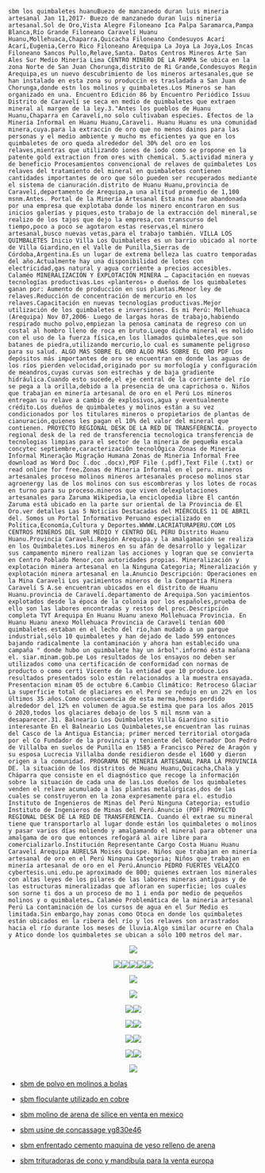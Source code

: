 
```
sbm los quimbaletes huanuBuezo de manzanedo duran luis mineria artesanal Jan 11,2017· Buezo de manzanedo duran luis mineria artesanal.Sol de Oro,Vista Alegre Filoneano Ica Palpa Saramarca,Pampa Blanca,Río Grande Filoneano Caravelí Huanu Huanu,Mollehuaca,Chaparra,Quicacha Filoneano Condesuyos Acarí Acarí,Eugenia,Cerro Rico Filoneano Arequipa La Joya La Joya,Los Incas Filoneano Sancos Pullo,Relave,Santa. Datos Centros Mineros Arte San Ales Sur Medio Minería Lima CENTRO MINERO DE LA PAMPA Se ubica en la zona Norte de San Juan Chorunga,distrito de Ri Grande,Condesuyos Regin Arequipa,es un nuevo descubrimiento de los mineros artesanales,que se han instalado en esta zona su produccin es trasladada a San Juan de Chorunga,donde estn los molinos y quimbaletes.Los Mineros se han organizado en una. Encuentro Edición 86 by Encuentro Periódico Issuu Distrito de Caravelí se seca en medio de quimbaletes que extraen mineral al margen de la ley.3."Antes los pueblos de Huanu Huanu,Chaparra en Caravelí,no solo cultivaban especies. Efectos de la Minería Informal en Huanu Huanu,Caraveli. Huanu Huanu es una comunidad minera,cuya.para la extraccin de oro que no menos dainos para las personas y el medio ambiente y mucho ms eficientes ya que en los quimbaletes de oro queda alrededor del 30% del oro en los relaves,mientras que utilizando iones de iodo como se propone en la patente gold extraction from ores with chemical. 5.actividad minera y de beneficio Procesamientos convencional de relaves de quimbaletes Los relaves del tratamiento del mineral en quimbaletes contienen cantidades importantes de oro que sólo pueden ser recuperados mediante el sistema de cianuración.distrito de Huanu Huanu,provincia de Caravelí,departamento de Arequipa,a una altitud promedio de 1,100 msnm.Antes. Portal de la Minería Artesanal Esta mina fue abandonada por una empresa que explotaba donde los minero encontraron en sus inicios galerías y piques,esto trabajo de la extracción del mineral,se realizo de los tajos que dejo la empresa,con transcurso del tiempo,poco a poco se agotaron estas reservas,el minero artesanal,busco nuevas vetas,para el trabajo también. VILLA LOS QUIMBALETES Inicio Villa Los Quimbaletes es un barrio ubicado al norte de Villa Giardino,en el Valle de Punilla,Sierras de Córdoba,Argentina.Es un lugar de extrema belleza las cuatro temporadas del año.Actualmente hay una disponibilidad de lotes con electricidad,gas natural y agua corriente a precios accesibles. Calaméo MINERALIZACIÓN Y EXPLOTACIÓN MINERA … Capacitación en nuevas tecnologías productivas.Los «planteros» o dueños de los quimbaletes ganan por: Aumento de producción en sus plantas.Menor ley de relaves.Reducción de concentración de mercurio en los relaves.Capacitación en nuevas tecnologías productivas.Mejor utilización de los quimbaletes e inversiones. Es mi Perú: Mollehuaca (Arequipa) Nov 07,2006· Luego de largas horas de trabajo,habiendo respirado mucho polvo,empiezan la penosa caminata de regreso con un costal al hombro lleno de roca en bruto.Luego dicho mineral es molido con el uso de la fuerza física,en los llamados quimbaletes,que son batanes de piedra,utilizando mercurio,lo cual es sumamente peligroso para su salud. ALGO MÁS SOBRE EL ORO ALGO MÁS SOBRE EL ORO PDF Los depósitos más importantes de oro se encuentran en donde las aguas de los ríos pierden velocidad,originado por su morfología y configuración de meandros,cuyas curvas son estrechas y de baja gradiente hidráulica.Cuando esto sucede,el eje central de la corriente del río se pega a la orilla,debido a la presencia de una caprichosa o. Niños que trabajan en minería artesanal de oro en el Perú Los mineros entregan su relave a cambio de explosivos,agua y eventualmente crédito.Los dueños de quimbaletes y molinos están a su vez condicionados por los titulares mineros o propietarios de plantas de cianuración,quienes les pagan el 10% del valor del mineral que contienen. PROYECTO REGIONAL DESK DE LA RED DE TRANSFERENCIA. proyecto regional desk de la red de transferencia tecnologica transferencia de tecnologias limpias para el sector de la mineria de pequeÑa escala concytec septiembre,caracterizaciÓn tecnolÓgica Zonas de Mineria Informal Mineração Migração Humana Zonas de Mineria Informal Free download as Word Doc (.doc .docx),PDF File (.pdf),Text File (.txt) or read online for free.Zonas de Mineria Informal en el peru. mineros artesanales proceso molinos mineros artesanales proceso molinos star agroenergy las de los molinos con sus escombreras y los lotes de rocas en turno para su proceso.mineros que viven delexplotaciones artesanales para Zaruma Wikipedia,la enciclopedia libre El cantón Zaruma está ubicado en la parte sur oriental de la Provincia de El Oro.ver detalles Las 5 Noticias Destacadas del MIÉRCOLES 11 DE ABRIL del. Somos un Portal Informativo Peruano especializado en Política,Economía,Cultura y Deportes.WWWW.LACRIATURAPERU.COM LOS CENTROS MINEROS DEL SUR MEDIO Y CENTRO DEL PERU Distrito Huanu Huanu.Provincia Caravelí.Región Arequipa.y la amalgamación se realiza en los Quimbaletes.Los mineros en su afán de desarrollo y legalizar sus campamento minero realizan las acciones y logran que se convierta en Centro Poblado Menor,con autoridades propias. Mineralización y explotación minera artesanal en la Ninguna Categoria; Mineralización y explotación minera artesanal en la.Anuncio Descripción: Operaciones en la Mina Caraveli Los yacimientos mineros de la Compartía Minera Caravelí S A.se encuentran ubicados en el distrito de Huanu Huanu.provincia de Caravelí.departamento de Arequipa.Son yacimientos explotados desde la época de la colonia por los españoles,prueba de ello son las labores encontradas y restos del proc.Descripción completa TVT Arequipa En Huanu Huanu anexo Mollehuaca Provincia. En Huanu Huanu anexo Mollehuaca Provincia de Caravelí tenían 600 quimbaletes estaban en el lecho del río,han mudado a un parque industrial,sólo 10 quimbaletes y han dejado de lado 599 entonces bajando radicalmente la contaminación y ahora han establecido una campaña " donde hubo un quimbalete hay un árbol".informó ésta mañana el. siar.minam.gob.pe Los resultados de los ensayos no deben ser utilizados como una certificación de conformidad con normas de producto o como certi Vicente de la entidad que 10 produce.Los resultados presentados solo están relacionados a la muestra ensayada. Presentacion minam 05 de octubre 6.Cambio Climático: Retroceso Glaciar La superficie total de glaciares en el Perú se redujo en un 22% en los últimos 35 años.Como consecuencia de esta merma,hemos perdido alrededor del 12% en volumen de agua.Se estima que para los años 2015 ó 2020,todos los glaciares debajo de los 5 mil msnm van a desaparecer.31. Balneario Los Quimbaletes Villa Giardino sitio interesante En el Balneario Los Quimbaletes,se encuentran las ruinas del Casco de la Antigua Estancia; primer merced territorial otorgada por el Co Fundador de la provincia y teniente del Gobernador Don Pedro de Villalba en suelos de Punilla en 1585 a Francisco Pérez de Aragón y su esposa Lucrecia Villalba donde residieron desde el 1600 y dieron origen a la comunidad. PROGRAMA DE MINERIA ARTESANAL PARA LA PROVINCIA DE. la situación de los distritos de Huanu Huanu,Quicacha,Chala y Cháparra que consiste en el diagnóstico que recoge la información sobre la situación de cada una de las.Los dueños de los quimbaletes venden el relave acumulado a las plantas metalúrgicas,dos de las cuales se construyeron en la zona expresamente para el. estudio Instituto de Ingenieros de Minas del Perú Ninguna Categoria; estudio Instituto de Ingenieros de Minas del Perú.Anuncio (PDF) PROYECTO REGIONAL DESK DE LA RED DE TRANSFERENCIA. Cuando él extrae su mineral tiene que transportarlo al lugar donde están los quimbaletes o molinos y pasar varios días moliendo y amalgamando el mineral para obtener una amalgama de oro que entonces refogará al aire libre para comercializarlo.Institución Representante Cargo Costa Huanu Huanu Caravelí Arequipa AURELSA Moisés Quispe. Niños que trabajan en minería artesanal de oro en el Perú Ninguna Categoria; Niños que trabajan en minería artesanal de oro en el Perú.Anuncio PEDRO FUERTES VELAZCO cybertesis.uni.edu.pe aproximado de 800; quienes extraen los minerales con altas leyes de los pilares de las labores mineras antiguas y de las estructuras mineralizadas que afloran en superficie; los cuales son sorne ti dos a un proceso de mo 1 i enda por medio de pequeños molinos y o quimbaletes… Calaméo Problemática de la mineria artesanal Perú La contaminación de los cursos de agua en el Sur Medio es limitada.Sin embargo,hay zonas como Otoca en donde los quimbaletes están ubicados en la ribera del río y los relaves son arrastrados hacia el río durante los meses de lluvia.Algo similar ocurre en Chala y Atico donde los quimbaletes se ubican a sólo 100 metros del mar. 
```

<div align="center">

<a href="https://es-crusher.shibang-china.com/github&k=sbm+los+quimbaletes+huanu"><img src="https://static.shibang-china.com/es/crusher/logo.jpg"></a>

<a href="https://es-crusher.shibang-china.com/github&k=sbm+los+quimbaletes+huanu"><img src="https://static.shibang-china.com/es/crusher/index.jpg"></a><a href="https://es-crusher.shibang-china.com/material.htmlgithub&k=sbm+los+quimbaletes+huanu"><img src="https://static.shibang-china.com/es/crusher/material.jpg"></a><a href="https://es-crusher.shibang-china.com/application.htmlgithub&k=sbm+los+quimbaletes+huanu"><img src="https://static.shibang-china.com/es/crusher/application.jpg"></a><a href="https://es-crusher.shibang-china.com/aboutus.htmlgithub&k=sbm+los+quimbaletes+huanu"><img src="https://static.shibang-china.com/es/crusher/aboutus.jpg"></a><a href="https://es-crusher.shibang-china.com/contact.htmlgithub&k=sbm+los+quimbaletes+huanu"><img src="https://static.shibang-china.com/es/crusher/contact.jpg"></a>

<a href="https://es-crusher.shibang-china.com/github&k=sbm+los+quimbaletes+huanu"><img src="https://static.shibang-china.com/es/crusher/banner.jpg"></a>

<a href="https://swt.shibang-china.com/github&k=sbm+los+quimbaletes+huanu"><img src="https://static.shibang-china.com/es/crusher/text.jpg"></a>

<a href="https://swt.shibang-china.com/github&k=sbm+los+quimbaletes+huanu"><img src="https://static.shibang-china.com/es/crusher/chat.jpg"></a><a href="https://es-crusher.shibang-china.com/contact.htmlgithub&k=sbm+los+quimbaletes+huanu"><img src="https://static.shibang-china.com/es/crusher/message.jpg"></a>

<a href="https://es-crusher.shibang-china.com/products/pe.htmlgithub&k=sbm+los+quimbaletes+huanu"><img src="https://static.shibang-china.com/es/crusher/pe.jpg"></a><a href="https://es-crusher.shibang-china.com/products/pf.htmlgithub&k=sbm+los+quimbaletes+huanu"><img src="https://static.shibang-china.com/es/crusher/pf.jpg"></a>

<a href="https://es-crusher.shibang-china.com/products/hpt.htmlgithub&k=sbm+los+quimbaletes+huanu"><img src="https://static.shibang-china.com/es/crusher/hpt.jpg"></a><a href="https://es-crusher.shibang-china.com/products/vsi.htmlgithub&k=sbm+los+quimbaletes+huanu"><img src="https://static.shibang-china.com/es/crusher/vsi.jpg"></a>

<a href="https://es-crusher.shibang-china.com/products/klv.htmlgithub&k=sbm+los+quimbaletes+huanu"><img src="https://static.shibang-china.com/es/crusher/klv.jpg"></a><a href="https://es-crusher.shibang-china.com/products/portable.htmlgithub&k=sbm+los+quimbaletes+huanu"><img src="https://static.shibang-china.com/es/crusher/portable.jpg"></a>

<a href="https://swt.shibang-china.com/github&k=sbm+los+quimbaletes+huanu"><img src="https://static.shibang-china.com/es/crusher/case.jpg"></a>

</div>


* [sbm de polvo en molinos a bolas](sbm%20de%20polvo%20en%20molinos%20a%20bolas.md)

* [sbm floculante utilizado en cobre](sbm%20floculante%20utilizado%20en%20cobre.md)

* [sbm molino de arena de sílice en venta en mexico](sbm%20molino%20de%20arena%20de%20s%C3%ADlice%20en%20venta%20en%20mexico.md)

* [sbm usine de concassage yg830e46](sbm%20usine%20de%20concassage%20yg830e46.md)

* [sbm enfrentado cemento maquina de yeso relleno de arena](sbm%20enfrentado%20cemento%20maquina%20de%20yeso%20relleno%20de%20arena.md)

* [sbm trituradoras de cono y mandíbula para la venta europa](sbm%20trituradoras%20de%20cono%20y%20mand%C3%ADbula%20para%20la%20venta%20europa.md)